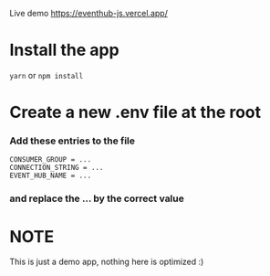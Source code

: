 Live demo https://eventhub-js.vercel.app/

#

#

# Install the app

`yarn` or `npm install`

# Create a new .env file at the root

### Add these entries to the file

```properties
CONSUMER_GROUP = ...
CONNECTION_STRING = ...
EVENT_HUB_NAME = ...
```

### and replace the ... by the correct value

# NOTE

This is just a demo app, nothing here is optimized :)
